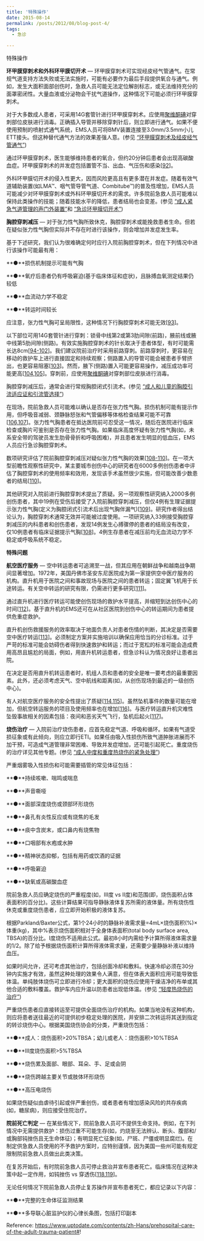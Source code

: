 ```yaml
---
title: '特殊操作'
date: 2015-08-14
permalink: /posts/2012/08/blog-post-4/
tags:
  - 急诊

---
```

特殊操作


**环甲膜穿刺术和外科环甲膜切开术** — 环甲膜穿刺术可实现经皮经气管通气。在常规气道支持方法失败或无法实施时，可能有必要作为最后手段提供氧合与通气。例如，发生大面积面部创伤时，急救人员可能无法定位解剖标志，或无法维持充分的面罩密闭性。大量血液或分泌物会干扰气道操作，这种情况下可能必须行环甲膜穿刺术。

对于大多数成人患者，可采用14G套管针进行环甲膜穿刺术。应使用[聚维酮碘](https://www.uptodate.com/contents/zh-Hans/92387?topicRef=347&source=see_link)对穿刺部位皮肤进行消毒。正确插入导管并移除穿刺针后，则立即进行通气。如果不便使用预制的喷射式通气系统，EMS人员可将BMV装置连接至3.0mm/3.5mm小儿ETT接头。但这种替代通气方法的效果差强人意。(参见 [“环甲膜穿刺术及经皮经气管通气”](https://www.uptodate.com/contents/zh-Hans/needle-cricothyroidotomy-with-percutaneous-transtracheal-ventilation?topicRef=347&source=see_link))

通过环甲膜穿刺术，医生能够维持患者的氧合，但约20分钟后患者会出现高碳酸血症。环甲膜穿刺术的并发症包括置管不当、出血、气压伤和感染[[92](https://www.uptodate.com/contents/zh-Hans/prehospital-care-of-the-adult-trauma-patient/abstract/92)]。

外科环甲膜切开术的侵入性更大，因而风险更高且有更多潜在并发症。随着有效气道辅助装置(如LMA™、咽气管导管气道、Combitube™)的普及性增加，EMS人员可能减少对环甲膜穿刺术或外科环甲膜切开术的需求。许多院前急救人员可能难以保持此类操作的技能；随着技能水平的降低，患者结局也会变差。(参见 [“成人紧急气道管理的声门外装置”](https://www.uptodate.com/contents/zh-Hans/extraglottic-devices-for-emergency-airway-management-in-adults?topicRef=347&source=see_link)和 [“急诊环甲膜切开术”](https://www.uptodate.com/contents/zh-Hans/emergency-cricothyrotomy-cricothyroidotomy?topicRef=347&source=see_link))

**胸腔穿刺减压** — 对于张力性气胸所致休克，胸腔穿刺术或能挽救患者生命。但若在疑似张力性气胸但实际并不存在时进行该操作，则会增加并发症发生率。

基于下述研究，我们认为很难确定何时应行入院前胸腔穿刺术，但在下列情况中进行该操作可能最有用：

**●**损伤机制提示可能有气胸

**●**氧疗后患者仍有呼吸窘迫(基于临床体征和症状)，且脉搏血氧测定结果仍较低

**●**血流动力学不稳定

**●**转运时间较长

应注意，张力性气胸可呈局限性，这种情况下行胸腔穿刺术可能无效[[93](https://www.uptodate.com/contents/zh-Hans/prehospital-care-of-the-adult-trauma-patient/abstract/93)]。

以下部位可用14G套管针进行穿刺：锁骨中线第2或第3肋间隙(前路)，腋前线或腋中线第5肋间隙(侧路)。有效实施胸腔穿刺术的针长取决于患者体型，有时可能需长达8cm[[94-102](https://www.uptodate.com/contents/zh-Hans/prehospital-care-of-the-adult-trauma-patient/abstract/94-102)]。我们建议院前治疗时采用前路穿刺。前路穿刺时，更容易在移动的救护车上进行直接固定和持续观察；侧路置入的导管可能会被患者手臂挤出，也更容易阻塞[[103](https://www.uptodate.com/contents/zh-Hans/prehospital-care-of-the-adult-trauma-patient/abstract/103)]。然而，腋下(侧路)置入可能更容易操作，减压成功率可能更高[[104,105](https://www.uptodate.com/contents/zh-Hans/prehospital-care-of-the-adult-trauma-patient/abstract/104,105)]。穿刺前，应使用[聚维酮碘](https://www.uptodate.com/contents/zh-Hans/92387?topicRef=347&source=see_link)对穿刺部位皮肤进行消毒。

胸腔穿刺减压后，通常会进行常规胸腔闭式引流术。(参见 [“成人和儿童的胸腔引流适应证和引流管选择”](https://www.uptodate.com/contents/zh-Hans/thoracostomy-tubes-and-catheters-indications-and-tube-selection-in-adults-and-children?topicRef=347&source=see_link))

在现场，院前急救人员可能难以确认是否存在张力性气胸。损伤机制可能有提示作用，但呼吸音减弱、颈静脉怒张和气管偏移等体格检查结果可能不可靠[[106,107](https://www.uptodate.com/contents/zh-Hans/prehospital-care-of-the-adult-trauma-patient/abstract/106,107)]。张力性气胸患者在抵达医院前可忍受这一情况，随后在医院进行临床检查或胸片可鉴别是否存在张力性气胸。如果临床高度怀疑有张力性气胸(如，未系安全带的驾驶员发生肋骨骨折和呼吸困难)，并且患者发生明显的低血压，EMS人员应行急诊胸腔穿刺术。

数项研究评估了院前胸腔穿刺减压对疑似张力性气胸的效果[[108-110](https://www.uptodate.com/contents/zh-Hans/prehospital-care-of-the-adult-trauma-patient/abstract/108-110)]。在一项大型前瞻性观察性研究中，某主要城市创伤中心的研究者在6000多例创伤患者中评估了胸腔穿刺术的使用频率和效用，发现该手术虽然很少实施，但可能改善少数患者的结局[[110](https://www.uptodate.com/contents/zh-Hans/prehospital-care-of-the-adult-trauma-patient/abstract/110)]。

其他研究对入院前进行胸腔穿刺术提出了质疑。另一项观察性研究纳入2000多例创伤患者，其中19例在受伤后接受了入院前胸腔穿刺减压，但仅4例有生理证据提示张力性气胸(定义为胸腔闭式引流术后出现气胸伴漏气)[[109](https://www.uptodate.com/contents/zh-Hans/prehospital-care-of-the-adult-trauma-patient/abstract/109)]。研究作者得出结论认为，胸腔穿刺术通常无效并可能被过度使用。一项研究纳入33例接受胸腔穿刺减压的内科患者和创伤患者，发现14例发生心搏骤停的患者的结局没有改变，仅10例患者有临床证据提示气胸[[108](https://www.uptodate.com/contents/zh-Hans/prehospital-care-of-the-adult-trauma-patient/abstract/108)]。4例生存患者在减压前均无血流动力学不稳定或呼吸系统不稳定。

**特殊问题**

**航空医疗服务** — 空中转运患者可追溯至一战，但其应用在朝鲜战争和越南战争期间显著增加。1972年，美国丹佛市圣安东尼医院成为第一家提供空中医疗服务的机构。直升机用于医院之间和事故现场与医院之间的患者转运；固定翼飞机用于长途转运。有关空中转运的研究有限，仍需进行更多研究[[111](https://www.uptodate.com/contents/zh-Hans/prehospital-care-of-the-adult-trauma-patient/abstract/111)]。

通过直升机进行医疗转运可能使创伤现场的救护水平提高，并缩短到达创伤中心的时间[[112](https://www.uptodate.com/contents/zh-Hans/prehospital-care-of-the-adult-trauma-patient/abstract/112)]。基于直升机的EMS还可在从社区医院到创伤中心的转运期间为患者提供危重症救护。

直升机创伤救援服务的效率取决于地面负责人对患者伤情的判断，其决定是否需要空中医疗转运[[113](https://www.uptodate.com/contents/zh-Hans/prehospital-care-of-the-adult-trauma-patient/abstract/113)]。必须制定方案并实施培训以确保应用恰当的分诊标准。过于严苛的标准可能会妨碍伤者得到快速救护和转运；而过于宽松的标准可能会造成费用高昂且尴尬的局面，例如，用直升机转运患者，但急诊科认为情况良好让患者出院。

在决定是否用直升机转运患者时，机组人员和患者的安全是唯一要考虑的最重要因素。此外，还必须考虑天气、空中航线和距离(如，从创伤现场到最近的一级创伤中心)。

有人对航空医疗服务的安全性提出了质疑[[114,115](https://www.uptodate.com/contents/zh-Hans/prehospital-care-of-the-adult-trauma-patient/abstract/114,115)]。虽然坠机事件的数量可能在增加，但航空转运服务的项目及使用频率也在增加[[116](https://www.uptodate.com/contents/zh-Hans/prehospital-care-of-the-adult-trauma-patient/abstract/116)]。与医疗转运直升机灾难性坠毁事故相关的因素包括：夜间和恶劣天气飞行，坠机后起火[[117](https://www.uptodate.com/contents/zh-Hans/prehospital-care-of-the-adult-trauma-patient/abstract/117)]。

**烧伤治疗** — 入院前治疗烧伤患者，应首先稳定气道、呼吸和循环。如果有气道受损征象或有此倾向，则应立即行ETI。如果任由吸入性损伤所致气道肿胀进展而不加干预，可造成气道管理非常困难、导致并发症增加，还可能引起死亡。重度烧伤的治疗详见其他专题。(参见 [“成人中度和重度热烧伤的紧急处理”](https://www.uptodate.com/contents/zh-Hans/emergency-care-of-moderate-and-severe-thermal-burns-in-adults?topicRef=347&source=see_link))

严重烟雾吸入性损伤和可能需要插管的常见体征包括：

**●**持续咳嗽、喘鸣或喘息

**●**声音嘶哑

**●**面部深度烧伤或颈部环形烧伤

**●**鼻孔有炎性反应或有烧焦的毛发

**●**痰中含炭末，或口鼻内有烧焦物

**●**口咽部有水疱或水肿

**●**精神状态抑郁，包括有用药或饮酒的证据

**●**呼吸窘迫

**●**缺氧或高碳酸血症

院前急救人员应确定烧伤的严重程度(如，Ⅲ度 vs Ⅱ度)和范围(即，烧伤面积占体表面积的百分比)。这些计算结果可指导静脉液体复苏所需的液体量。所有烧伤性休克或重度烧伤患者，应立即开始积极的液体复苏。

根据Parkland/Baxter公式，第1个24小时的静脉补液需求量=4mL×烧伤面积(%)×体重(kg)，其中%表示烧伤面积相对于全身体表面积(total body surface area, TBSA)的百分比。Ⅰ度烧伤不适用此公式。最初8小时内需给予计算所得液体需求量的1/2。除了给予根据烧伤面积计算所得液体需求量，还需要少量静脉补液以维持血压。

如果时间允许，还可考虑其他治疗，包括创面冷却和敷料。快速冷却必须在30分钟内实施才有效，虽然这种处理的效果令人满意，但在体表大面积应用可能导致低体温。单纯肢体烧伤可立即进行冷却；更大面积的烧伤应使用干燥洁净的布单或其他合适的敷料覆盖。救护车内应升温以防患者出现低体温。(参见 [“轻度热烧伤的治疗”](https://www.uptodate.com/contents/zh-Hans/treatment-of-minor-thermal-burns?topicRef=347&source=see_link))

严重烧伤患者应直接转运至可提供全面烧伤治疗的机构。如果当地没有这种机构，则应将患者送往最近的可提供初步稳定处理的医院，并安排二次转运将其送到指定的转诊烧伤中心。根据美国烧伤协会的分类，严重烧伤包括：

**●**成人：烧伤面积>20%TBSA；幼儿或老人：烧伤面积>10%TBSA

**●**Ⅲ度烧伤面积>5%TBSA

**●**烧伤累及面部、眼部、耳朵、手、足或会阴

**●**烧伤跨越主要关节或肢体环形烧伤

**●**高压电烧伤

如果烧伤疑似由虐待引起或伴严重创伤，或者患者有增加感染风险的共存疾病(如，糖尿病)，则应接受住院治疗。

**院前死亡判定** — 在某些情况下，院前急救人员可不提供生命支持。例如，在下列情况中无需提供救护：损伤过重不可能生存(如，灼烧至无法辨认、断头、腹部和/或胸部钝挫伤且无生命体征)；有明显死亡征象(如，尸斑、尸僵或明显腐烂)。在制定供急救人员使用的不予救护方案时，应特别谨慎，因为美国一些州可能有规定限制院前急救人员做出此类决策。

在复苏开始后，有时院前急救人员可停止救治并宣布患者死亡。临床情况在这种决策中起一定作用，如钝挫伤 vs 穿透伤[[118,119](https://www.uptodate.com/contents/zh-Hans/prehospital-care-of-the-adult-trauma-patient/abstract/118,119)]。

无论任何情况下院前急救人员停止复苏操作并宣布患者死亡，都应记录以下内容：

**●**完整的生命体征监测结果

**●**多导联心脏监护仪的心律长条图，包括打印副本


Reference: https://www.uptodate.com/contents/zh-Hans/prehospital-care-of-the-adult-trauma-patient#!
